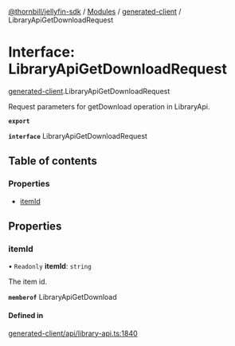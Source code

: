 [@thornbill/jellyfin-sdk](../README.md) / [Modules](../modules.md) / [generated-client](../modules/generated_client.md) / LibraryApiGetDownloadRequest

# Interface: LibraryApiGetDownloadRequest

[generated-client](../modules/generated_client.md).LibraryApiGetDownloadRequest

Request parameters for getDownload operation in LibraryApi.

**`export`**

**`interface`** LibraryApiGetDownloadRequest

## Table of contents

### Properties

- [itemId](generated_client.LibraryApiGetDownloadRequest.md#itemid)

## Properties

### itemId

• `Readonly` **itemId**: `string`

The item id.

**`memberof`** LibraryApiGetDownload

#### Defined in

[generated-client/api/library-api.ts:1840](https://github.com/jellyfin/jellyfin-sdk-typescript/blob/7402732/src/generated-client/api/library-api.ts#L1840)
